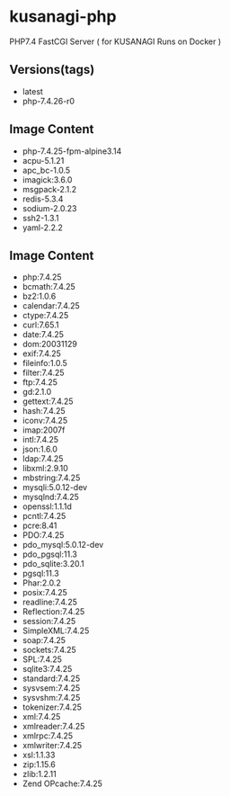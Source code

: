 # kusanagi-php
PHP7.4 FastCGI Server ( for KUSANAGI Runs on Docker )

## Versions(tags)
- latest
- php-7.4.26-r0

## Image Content
- php-7.4.25-fpm-alpine3.14
- acpu-5.1.21
- apc_bc-1.0.5
- imagick:3.6.0
- msgpack-2.1.2
- redis-5.3.4
- sodium-2.0.23
- ssh2-1.3.1
- yaml-2.2.2

## Image Content
- php:7.4.25
- bcmath:7.4.25
- bz2:1.0.6
- calendar:7.4.25
- ctype:7.4.25
- curl:7.65.1
- date:7.4.25
- dom:20031129
- exif:7.4.25
- fileinfo:1.0.5
- filter:7.4.25
- ftp:7.4.25
- gd:2.1.0
- gettext:7.4.25
- hash:7.4.25
- iconv:7.4.25
- imap:2007f
- intl:7.4.25
- json:1.6.0
- ldap:7.4.25
- libxml:2.9.10
- mbstring:7.4.25
- mysqli:5.0.12-dev
- mysqlnd:7.4.25
- openssl:1.1.1d
- pcntl:7.4.25
- pcre:8.41
- PDO:7.4.25
- pdo_mysql:5.0.12-dev
- pdo_pgsql:11.3
- pdo_sqlite:3.20.1
- pgsql:11.3
- Phar:2.0.2
- posix:7.4.25
- readline:7.4.25
- Reflection:7.4.25
- session:7.4.25
- SimpleXML:7.4.25
- soap:7.4.25
- sockets:7.4.25
- SPL:7.4.25
- sqlite3:7.4.25
- standard:7.4.25
- sysvsem:7.4.25
- sysvshm:7.4.25
- tokenizer:7.4.25
- xml:7.4.25
- xmlreader:7.4.25
- xmlrpc:7.4.25
- xmlwriter:7.4.25
- xsl:1.1.33
- zip:1.15.6
- zlib:1.2.11
- Zend OPcache:7.4.25


